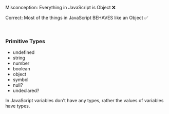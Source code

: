 Misconception: Everything in JavaScript is Object ❌

Correct: Most of the things in JavaScript BEHAVES like an Object ✅

<br>

### Primitive Types
- undefined
- string
- number
- boolean
- object
- symbol
- null?
- undeclared?

In JavaScript variables don't have any types, rather the values of variables have types.